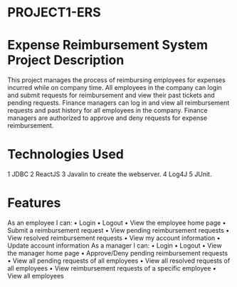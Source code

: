 # PROJECT1-ERS 
# Expense Reimbursement System Project Description
This project manages the process of reimbursing employees for expenses incurred while on company time. All employees in the company can login and submit requests for reimbursement and view their past tickets and pending requests. Finance managers can log in and view all reimbursement requests and past history for all employees in the company. Finance managers are authorized to approve and deny requests for expense reimbursement.

# Technologies Used
 1 JDBC
 2 ReactJS
 3 Javalin to create the webserver.
 4 Log4J
 5 JUnit. 
 
 # Features
 As an employee I can:
•	Login
•	Logout
•	View the employee home page
•	Submit a reimbursement request
•	View pending reimbursement requests
•	View resolved reimbursement requests
•	View my account information
•	Update account information
As a manager I can:
•	Login
•	Logout
•	View the manager home page
•	Approve/Deny pending reimbursement requests
•	View all pending requests of all employees
•	View all resolved requests of all employees
•	View reimbursement requests of a specific employee
•	View all employees


